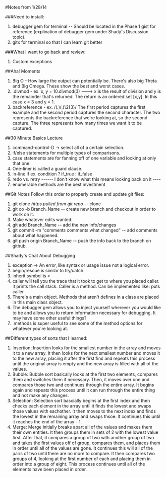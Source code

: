 #Notes from 1/28/14

###Need to install:
1. debugger gem for terminal -- Should be located in the Phase 1 gist for reference (explination of debugger gem under Shady's Discussion topic).
2. gitx for terminal so that I can learn git better

###What I want to go back and review:
1. Custom exceptions


##Aha! Moments
1. Big O - How large the output can potentially be. There's also big Theta and Big Omega. These show the best and worst cases.
2. .divmod - ex. x, y = 10.divmod(3) ---> x is the result of division and y is the remainder that's returned. The return is an ordered set [x,y]. In this case x = 3 and y = 1.
3. backreference - ex. /(.)(.)\2{3}/ The first period captures the first example and the second period captures the second character. The two represents the backreference that we're looking at, so the second capture. The three represents how many times we want it to be captured.

##30 Minute Basics Lecture
1. command-control-D -> select all of a certain selection.
2. if/else statements for multiple types of comparisons.
3. case statements are for fanning off of one variable and looking at only that one.
4. One-liner is called a guard clause.
5. in-line if ex. condition ? if_true : if_false
6. redo vs. retry      ------ I don't know what this means looking back on it ----
7. enumerable methods are the best investment

##Git Notes
Follow this order to properly create and update git files: 
1. git clone *https pulled from git repo* -- clone
2. git co -b Branch_Name -- create new branch and checkout in order to work on it.
3. Make whatever edits wanted.
4. git add Branch_Name -- add the new info/changes
5. git commit -m "comments comments what changed" -- add comments about what happened.
6. git push origin Branch_Name -- push the info back to the branch on github.

##Shady's Chat About Debugging
1. exception -> An error, like syntax or usage issue not a logical error.
2. begin/rescue is similar to try/catch.
3. inherit symbol is < 
4. caller will tell you the trace that it took to get to where you placed caller. It prints the call stack. Caller is a method. Can be implemented like: puts caller
5. There's a main object. Methods that aren't defines in a class are placed in this main class object.
6. The debugger gem allows you to inject yourself wherever you would like to be and allows you to return information necessary for debugging. It may have some other useful things?
7. .methods is super useful to see some of the method options for whatever you're looking at.

##Different types of sorts that I learned:
1. Insertion: Insertion looks for the smallest number in the array and moves it to a new array. It then looks for the next smallest number and moves it to the new array, placing it after the first find and repeats this process until the original array is empty and the new array is filled with all of the values.
2. Bubble: Bubble sort basically looks at the first two elements, compares them and switches them if necessary. Then, it moves over one and compares those two and continues through the entire array. It begins again and repeats this process until it can run through the entire thing and not make any changes.
3. Selection: Selection sort bascially begins at the first index and then checks each element in the array until it finds the lowest and swaps those values with eachother. It then moves to the next index and finds the lowest in the remaining array and swaps thsoe. It continues this until it reaches the end of the array - 1.
4. Merge: Merge initially breaks apart all of the values and makes them their own entities. It then groups them in sets of 2 with the lowest value first. After that, it compares a group of two with another group of two and takes the first values off of group, compares them, and places them in order until all of the values are gone. It continues this will all of the pairs of two until there are no more to compare. It then compares two groups of 4, looking at the first number of each and placing them in order into a group of eight. This process continues until all of the elements have been placed in order.